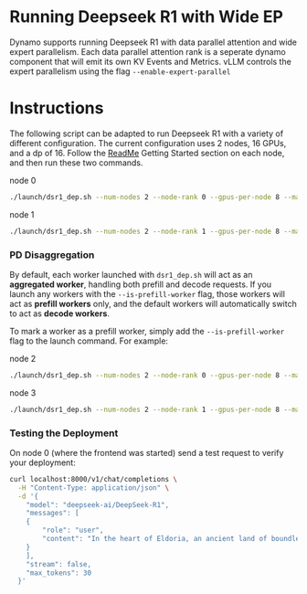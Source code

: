 <!--
SPDX-FileCopyrightText: Copyright (c) 2025 NVIDIA CORPORATION & AFFILIATES. All rights reserved.
SPDX-License-Identifier: Apache-2.0
-->

# Running Deepseek R1 with Wide EP

Dynamo supports running Deepseek R1 with data parallel attention and wide expert parallelism. Each data parallel attention rank is a seperate dynamo component that will emit its own KV Events and Metrics. vLLM controls the expert parallelism using the flag `--enable-expert-parallel`

# Instructions

The following script can be adapted to run Deepseek R1 with a variety of different configuration. The current configuration uses 2 nodes, 16 GPUs, and a dp of 16. Follow the [ReadMe](README.md) Getting Started section on each node, and then run these two commands.

node 0
```bash
./launch/dsr1_dep.sh --num-nodes 2 --node-rank 0 --gpus-per-node 8 --master-addr <node 0 addr>
```

node 1
```bash
./launch/dsr1_dep.sh --num-nodes 2 --node-rank 1 --gpus-per-node 8 --master-addr <node 0 addr>
```

### PD Disaggregation

By default, each worker launched with `dsr1_dep.sh` will act as an **aggregated worker**, handling both prefill and decode requests. If you launch any workers with the `--is-prefill-worker` flag, those workers will act as **prefill workers** only, and the default workers will automatically switch to act as **decode workers**.

To mark a worker as a prefill worker, simply add the `--is-prefill-worker` flag to the launch command. For example:

node 2
```bash
./launch/dsr1_dep.sh --num-nodes 2 --node-rank 0 --gpus-per-node 8 --master-addr <node 2 addr> --is-prefill-worker
```

node 3
```bash
./launch/dsr1_dep.sh --num-nodes 2 --node-rank 1 --gpus-per-node 8 --master-addr <node 2 addr> --is-prefill-worker
```

### Testing the Deployment

On node 0 (where the frontend was started) send a test request to verify your deployment:

```bash
curl localhost:8000/v1/chat/completions \
  -H "Content-Type: application/json" \
  -d '{
    "model": "deepseek-ai/DeepSeek-R1",
    "messages": [
    {
        "role": "user",
        "content": "In the heart of Eldoria, an ancient land of boundless magic and mysterious creatures, lies the long-forgotten city of Aeloria. Once a beacon of knowledge and power, Aeloria was buried beneath the shifting sands of time, lost to the world for centuries. You are an intrepid explorer, known for your unparalleled curiosity and courage, who has stumbled upon an ancient map hinting at ests that Aeloria holds a secret so profound that it has the potential to reshape the very fabric of reality. Your journey will take you through treacherous deserts, enchanted forests, and across perilous mountain ranges. Your Task: Character Background: Develop a detailed background for your character. Describe their motivations for seeking out Aeloria, their skills and weaknesses, and any personal connections to the ancient city or its legends. Are they driven by a quest for knowledge, a search for lost familt clue is hidden."
    }
    ],
    "stream": false,
    "max_tokens": 30
  }'
```
